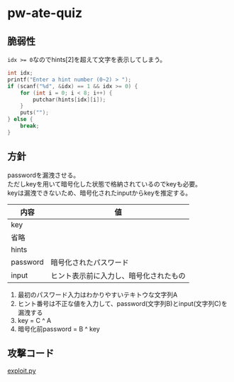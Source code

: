# pw-ate-quiz

## 脆弱性
`idx >= 0`なのでhints[2]を超えて文字を表示してしまう。

```c
int idx;
printf("Enter a hint number (0~2) > ");
if (scanf("%d", &idx) == 1 && idx >= 0) {
    for (int i = 0; i < 8; i++) {
        putchar(hints[idx][i]);
    }
    puts("");
} else {
    break;
}
```

## 方針
passwordを漏洩させる。  
ただしkeyを用いて暗号化した状態で格納されているのでkeyも必要。  
keyは漏洩できないため、暗号化されたinputからkeyを推定する。

| 内容 | 値 |
| -- | -- |
| key |  |
| 省略 |  |
| hints |  |
| password | 暗号化されたパスワード |
| input | ヒント表示前に入力し、暗号化されたもの |

1. 最初のパスワード入力はわかりやすいテキトウな文字列A
2. ヒント番号は不正な値を入力して、password(文字列B)とinput(文字列C)を漏洩する
3. key = C ^ A
4. 暗号化前password = B ^ key

## 攻撃コード
[exploit.py](exploit.py)